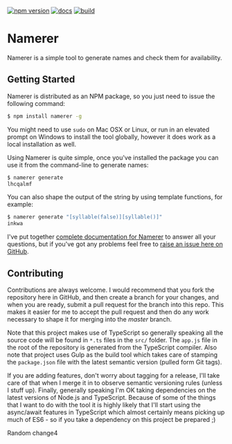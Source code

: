 [![npm version](https://badge.fury.io/js/namerer.svg)](https://badge.fury.io/js/namerer)
[![docs](https://readthedocs.org/projects/namerer/badge/?version=latest)](https://namerer.rtfd.org)
[![build](https://mitchdenny.visualstudio.com/DefaultCollection/_apis/public/build/definitions/df7963ae-08aa-428b-bc9d-4850a15b56af/27/badge)](https://mitchdenny.visualstudio.com/DefaultCollection/namerer/_build#definitionId=27&_a=completed)

# Namerer
Namerer is a simple tool to generate names and check them for availability.

## Getting Started
Namerer is distributed as an NPM package, so you just need to issue the following command:

```sh
$ npm install namerer -g
```

You might need to use ```sudo``` on Mac OSX or Linux, or run in an elevated prompt on Windows to install the tool globally, however it does work as a local installation as well.

Using Namerer is quite simple, once you've installed the package you can use it from the command-line to generate names:

```sh
$ namerer generate
lhcqalmf
```

You can also shape the output of the string by using template functions, for example:

```sh
$ namerer generate "[syllable(false)][syllable()]"
inkwa
```

I've put together [complete documentation for Namerer](http://namerer.rtfd.org) to answer all your questions, but if you've got any problems feel free to [raise an issue here on GitHub](https://github.com/mitchdenny/namerer/issues).

## Contributing
Contributions are always welcome. I would recommend that you fork the repository here in GitHub, and then create a branch for your changes, and when you are ready, submit a pull request for the branch into this repo. This makes it easier for me to accept the pull request and then do any work necessary to shape it for merging into the *master* branch.

Note that this project makes use of TypeScript so generally speaking all the source code will be found in ```*.ts``` files in the ```src/``` folder. The ```app.js``` file in the root of the repository is generated from the TypeScript compiler. Also note that project uses Gulp as the build tool which takes care of stamping the ```package.json``` file with the latest semantic version (pulled form Git tags).

If you are adding features, don't worry about tagging for a release, I'll take care of that when I merge it in to observe semantic versioning rules (unless I stuff up). Finally, generally speaking I'm OK taking dependencies on the latest versions of Node.js and TypeScript. Because of some of the things that I want to do with the tool it is highly likely that I'll start using the async/await features in TypeScript which almost certainly means picking up much of ES6 - so if you take a dependency on this project be prepared ;)

Random change4
